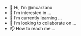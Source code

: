 - 👋 Hi, I’m @mcarzano
- 👀 I’m interested in ...
- 🌱 I’m currently learning ...
- 💞️ I’m looking to collaborate on ...
- 📫 How to reach me ...

<!---
mcarzano/mcarzano is a ✨ special ✨ repository because its `README.md` (this file) appears on your GitHub profile.
You can click the Preview link to take a look at your changes.
--->
